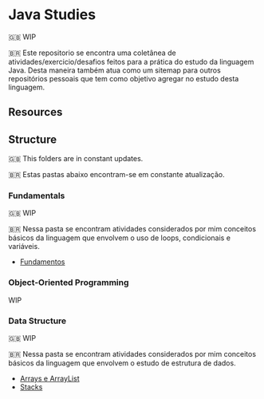 # Java Studies

🇬🇧 WIP

🇧🇷 Este repositorio se encontra uma coletânea de atividades/exercicio/desafios feitos para a prática do estudo da linguagem Java. Desta maneira também atua como um sitemap para outros repositórios pessoais que tem como objetivo agregar no estudo desta linguagem.

## Resources



## Structure

🇬🇧 This folders are in constant updates.

🇧🇷 Estas pastas abaixo encontram-se em constante atualização.

### Fundamentals
🇬🇧 WIP

🇧🇷 Nessa pasta se encontram atividades considerados por mim conceitos básicos da linguagem que envolvem o uso de loops, condicionais e variáveis.

- [Fundamentos](./Fundamentals)

### Object-Oriented Programming

WIP

### Data Structure

🇬🇧 WIP

🇧🇷 Nessa pasta se encontram atividades considerados por mim conceitos básicos da linguagem que envolvem o estudo de estrutura de dados.

- [Arrays e ArrayList](https://github.com/mpfdev/Arrays)
- [Stacks](https://github.com/mpfdev/Stack)
